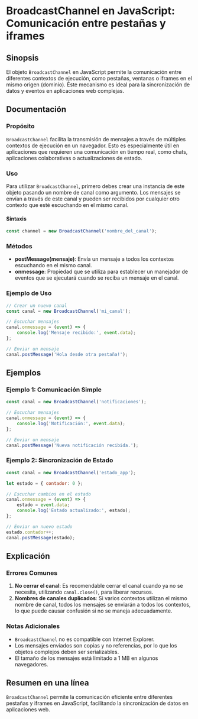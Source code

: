 <!--
Meta Description: # BroadcastChannel en JavaScript: Comunicación entre pestañas y iframes ## Sinopsis El objeto `BroadcastChannel` en JavaScript permite la comunicación...
Meta Keywords: canal, broadcastchannel, estado, javascript, mensajes
-->

# BroadcastChannel en JavaScript: Comunicación entre pestañas y iframes

## Sinopsis
El objeto `BroadcastChannel` en JavaScript permite la comunicación entre diferentes contextos de ejecución, como pestañas, ventanas o iframes en el mismo origen (dominio). Este mecanismo es ideal para la sincronización de datos y eventos en aplicaciones web complejas.

## Documentación
### Propósito
`BroadcastChannel` facilita la transmisión de mensajes a través de múltiples contextos de ejecución en un navegador. Esto es especialmente útil en aplicaciones que requieren una comunicación en tiempo real, como chats, aplicaciones colaborativas o actualizaciones de estado.

### Uso
Para utilizar `BroadcastChannel`, primero debes crear una instancia de este objeto pasando un nombre de canal como argumento. Los mensajes se envían a través de este canal y pueden ser recibidos por cualquier otro contexto que esté escuchando en el mismo canal.

#### Sintaxis
```javascript
const channel = new BroadcastChannel('nombre_del_canal');
```

### Métodos
- **postMessage(mensaje)**: Envía un mensaje a todos los contextos escuchando en el mismo canal.
- **onmessage**: Propiedad que se utiliza para establecer un manejador de eventos que se ejecutará cuando se reciba un mensaje en el canal.

### Ejemplo de Uso
```javascript
// Crear un nuevo canal
const canal = new BroadcastChannel('mi_canal');

// Escuchar mensajes
canal.onmessage = (event) => {
    console.log('Mensaje recibido:', event.data);
};

// Enviar un mensaje
canal.postMessage('Hola desde otra pestaña!');
```

## Ejemplos
### Ejemplo 1: Comunicación Simple
```javascript
const canal = new BroadcastChannel('notificaciones');

// Escuchar mensajes
canal.onmessage = (event) => {
    console.log('Notificación:', event.data);
};

// Enviar un mensaje
canal.postMessage('Nueva notificación recibida.');
```

### Ejemplo 2: Sincronización de Estado
```javascript
const canal = new BroadcastChannel('estado_app');

let estado = { contador: 0 };

// Escuchar cambios en el estado
canal.onmessage = (event) => {
    estado = event.data;
    console.log('Estado actualizado:', estado);
};

// Enviar un nuevo estado
estado.contador++;
canal.postMessage(estado);
```

## Explicación
### Errores Comunes
1. **No cerrar el canal**: Es recomendable cerrar el canal cuando ya no se necesita, utilizando `canal.close()`, para liberar recursos.
2. **Nombres de canales duplicados**: Si varios contextos utilizan el mismo nombre de canal, todos los mensajes se enviarán a todos los contextos, lo que puede causar confusión si no se maneja adecuadamente.

### Notas Adicionales
- `BroadcastChannel` no es compatible con Internet Explorer.
- Los mensajes enviados son copias y no referencias, por lo que los objetos complejos deben ser serializables.
- El tamaño de los mensajes está limitado a 1 MB en algunos navegadores.

## Resumen en una línea
`BroadcastChannel` permite la comunicación eficiente entre diferentes pestañas y iframes en JavaScript, facilitando la sincronización de datos en aplicaciones web.